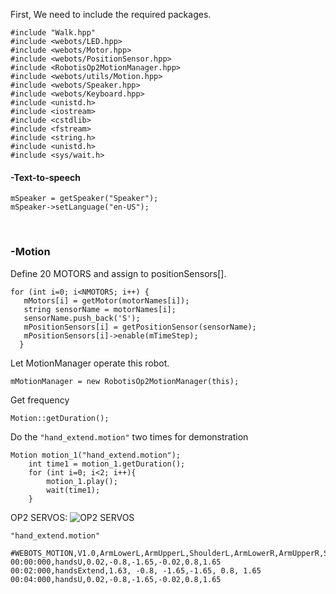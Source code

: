 First, We need to include the required packages.
```
#include "Walk.hpp"
#include <webots/LED.hpp>
#include <webots/Motor.hpp>
#include <webots/PositionSensor.hpp>
#include <RobotisOp2MotionManager.hpp>
#include <webots/utils/Motion.hpp>
#include <webots/Speaker.hpp>
#include <webots/Keyboard.hpp>
#include <unistd.h>
#include <iostream>
#include <cstdlib>
#include <fstream>
#include <string.h>
#include <unistd.h>
#include <sys/wait.h>
```

#### -Text-to-speech
  ```
  mSpeaker = getSpeaker("Speaker");  
  mSpeaker->setLanguage("en-US");
  ```
  
### -Motion
Define 20 MOTORS and assign to positionSensors[].
```
for (int i=0; i<NMOTORS; i++) {
   mMotors[i] = getMotor(motorNames[i]);
   string sensorName = motorNames[i];
   sensorName.push_back('S');
   mPositionSensors[i] = getPositionSensor(sensorName);
   mPositionSensors[i]->enable(mTimeStep);
  }
```

Let MotionManager operate this robot.
```
mMotionManager = new RobotisOp2MotionManager(this);
```
Get frequency
```
Motion::getDuration();
```
Do the `"hand_extend.motion"` two times for demonstration
```
Motion motion_1("hand_extend.motion");
    int time1 = motion_1.getDuration();
    for (int i=0; i<2; i++){
    	motion_1.play();
    	wait(time1);
    }
```
OP2 SERVOS:
![OP2 SERVOS](https://raw.githubusercontent.com/omichel/webots-doc/master/robotis-op2/images/robotis_op2_servo_map.png)

`"hand_extend.motion"`
```
#WEBOTS_MOTION,V1.0,ArmLowerL,ArmUpperL,ShoulderL,ArmLowerR,ArmUpperR,ShoulderR
00:00:000,handsU,0.02,-0.8,-1.65,-0.02,0.8,1.65
00:02:000,handsExtend,1.63, -0.8, -1.65,-1.65, 0.8, 1.65
00:04:000,handsU,0.02,-0.8,-1.65,-0.02,0.8,1.65
```



